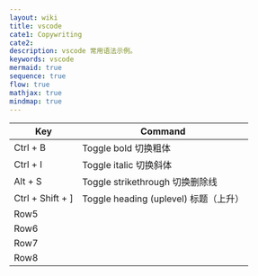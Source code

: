 ```yaml
---
layout: wiki
title: vscode
cate1: Copywriting
cate2: 
description: vscode 常用语法示例。
keywords: vscode
mermaid: true
sequence: true
flow: true
mathjax: true
mindmap: true
---
```



|Key  |Command  |
|---------|---------|
|Ctrl + B     |  Toggle bold  切换粗体       |
|Ctrl + I     |  Toggle italic  切换斜体       |
|Alt + S     |   Toggle strikethrough  切换删除线      |
|Ctrl + Shift + ]     | Toggle heading (uplevel)   标题（上升）        |
|Row5     |         |
|Row6     |         |
|Row7     |         |
|Row8     |         |



	
	
	
	
